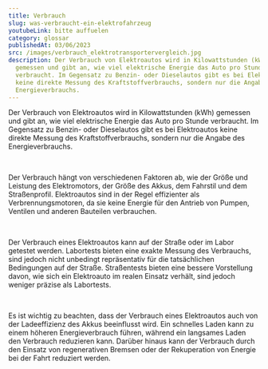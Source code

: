 ```yaml
---
title: Verbrauch
slug: was-verbraucht-ein-elektrofahrzeug
youtubeLink: bitte auffuelen
category: glossar
publishedAt: 03/06/2023
src: /images/verbrauch_elektrotransportervergleich.jpg
description: Der Verbrauch von Elektroautos wird in Kilowattstunden (kWh)
  gemessen und gibt an, wie viel elektrische Energie das Auto pro Stunde
  verbraucht. Im Gegensatz zu Benzin- oder Dieselautos gibt es bei Elektroautos
  keine direkte Messung des Kraftstoffverbrauchs, sondern nur die Angabe des
  Energieverbrauchs.
---
```

Der Verbrauch von Elektroautos wird in Kilowattstunden (kWh) gemessen und gibt an, wie viel elektrische Energie das Auto pro Stunde verbraucht. Im Gegensatz zu Benzin- oder Dieselautos gibt es bei Elektroautos keine direkte Messung des Kraftstoffverbrauchs, sondern nur die Angabe des Energieverbrauchs.

<br />

Der Verbrauch hängt von verschiedenen Faktoren ab, wie der Größe und Leistung des Elektromotors, der Größe des Akkus, dem Fahrstil und dem Straßenprofil. Elektroautos sind in der Regel effizienter als Verbrennungsmotoren, da sie keine Energie für den Antrieb von Pumpen, Ventilen und anderen Bauteilen verbrauchen.

<br />

Der Verbrauch eines Elektroautos kann auf der Straße oder im Labor getestet werden. Labortests bieten eine exakte Messung des Verbrauchs, sind jedoch nicht unbedingt repräsentativ für die tatsächlichen Bedingungen auf der Straße. Straßentests bieten eine bessere Vorstellung davon, wie sich ein Elektroauto im realen Einsatz verhält, sind jedoch weniger präzise als Labortests.

<br />

Es ist wichtig zu beachten, dass der Verbrauch eines Elektroautos auch von der Ladeeffizienz des Akkus beeinflusst wird. Ein schnelles Laden kann zu einem höheren Energieverbrauch führen, während ein langsames Laden den Verbrauch reduzieren kann. Darüber hinaus kann der Verbrauch durch den Einsatz von regenerativen Bremsen oder der Rekuperation von Energie bei der Fahrt reduziert werden.
